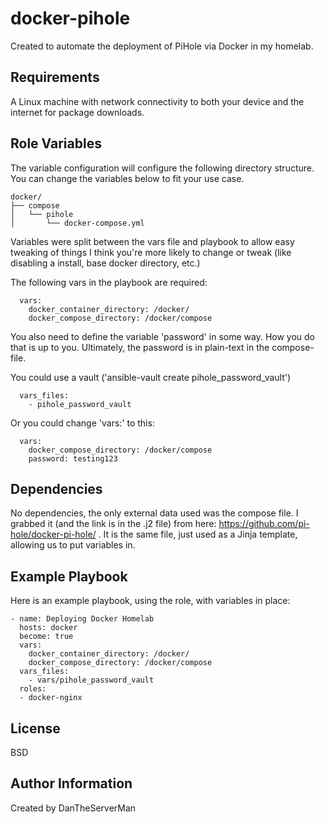 docker-pihole
=========

Created to automate the deployment of PiHole via Docker in my homelab.

Requirements
------------

A Linux machine with network connectivity to both your device and the internet for package downloads.

Role Variables
--------------
 
The variable configuration will configure the following directory structure. You can change the variables below to fit your use case.

```
docker/
├── compose
│   └── pihole
│       └── docker-compose.yml
```
Variables were split between the vars file and playbook to allow easy tweaking of things I think you're more likely to change or tweak (like disabling a install, base docker directory, etc.)

The following vars in the playbook are required:
```
  vars:
    docker_container_directory: /docker/
    docker_compose_directory: /docker/compose
```
You also need to define the variable 'password' in some way. How you do that is up to you. Ultimately, the password is in plain-text in the compose-file.

You could use a vault ('ansible-vault create pihole_password_vault')
```
  vars_files:
    - pihole_password_vault 
```
Or you could change 'vars:' to this:
```
  vars:
    docker_compose_directory: /docker/compose
    password: testing123
```

Dependencies
------------

No dependencies, the only external data used was the compose file. I grabbed it (and the link is in the .j2 file) from here: https://github.com/pi-hole/docker-pi-hole/ . It is the same file, just used as a Jinja template, allowing us to put variables in.

Example Playbook
----------------

Here is an example playbook, using the role, with variables in place:
```
- name: Deploying Docker Homelab
  hosts: docker 
  become: true
  vars:
    docker_container_directory: /docker/
    docker_compose_directory: /docker/compose
  vars_files:
    - vars/pihole_password_vault 
  roles:
  - docker-nginx
```
License
-------

BSD

Author Information
------------------

Created by DanTheServerMan
